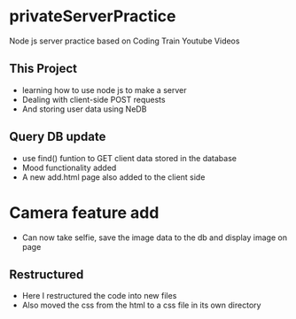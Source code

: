# privateServerPractice
Node js server practice based on Coding Train Youtube Videos

## This Project
* learning how to use node js to make a server 
* Dealing with client-side POST requests
* And storing user data using NeDB

## Query DB update
* use find() funtion to GET client data stored in the database
* Mood functionality added 
* A new add.html page also added to the client side
# Camera feature add
* Can now take selfie, save the image data to the db and display image on page
## Restructured
* Here I restructured the code into new files
* Also moved the css from the html to a css file in its own directory